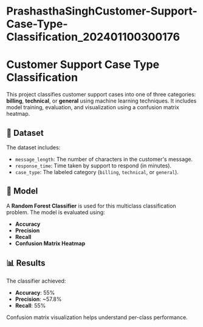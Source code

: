 # PrashasthaSinghCustomer-Support-Case-Type-Classification_202401100300176
# Customer Support Case Type Classification

This project classifies customer support cases into one of three categories: **billing**, **technical**, or **general** using machine learning techniques. It includes model training, evaluation, and visualization using a confusion matrix heatmap.

## 📁 Dataset

The dataset includes:
- `message_length`: The number of characters in the customer's message.
- `response_time`: Time taken by support to respond (in minutes).
- `case_type`: The labeled category (`billing`, `technical`, or `general`).

## 🧠 Model

A **Random Forest Classifier** is used for this multiclass classification problem. The model is evaluated using:
- **Accuracy**
- **Precision**
- **Recall**
- **Confusion Matrix Heatmap**

## 📊 Results

The classifier achieved:
- **Accuracy**: 55%
- **Precision**: ~57.8%
- **Recall**: 55%

Confusion matrix visualization helps understand per-class performance.


